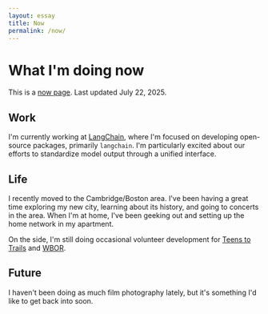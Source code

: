 ```yaml
---
layout: essay
title: Now
permalink: /now/
---
```


<link rel="stylesheet" href="/css/now.css">

<div class="blurb">
 <h1>What I'm doing now</h1>
 <p>This is a <a href="https://nownownow.com/about">now page</a>. Last updated July 22, 2025.</p>

 <h2>Work</h2>
 <p>I'm currently working at <a href="https://langchain.com/">LangChain</a>, where I'm focused on developing open-source packages, primarily <code>langchain</code>. I'm particularly excited about our efforts to standardize model output through a unified interface.</p>

 <h2>Life</h2>
 <p>I recently moved to the Cambridge/Boston area. I've been having a great time exploring my new city, learning about its history, and going to concerts in the area. When I'm at home, I've been geeking out and setting up the home network in my apartment.</p>
    <p>On the side, I'm still doing occasional volunteer development for <a href="https://www.teenstotrails.org/">Teens to Trails</a> and <a href="https://wbor.org/">WBOR</a>.</p>

 <h2>Future</h2>
 <p>I haven't been doing as much film photography lately, but it's something I'd like to get back into soon.</p>
</div>
